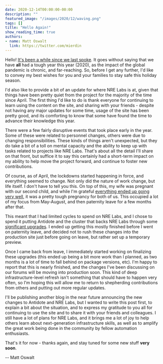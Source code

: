 ```yaml
---
date: 2020-12-14T00:00:00-00:00
description: ""
featured_image: "/images/2020/12/waving.png"
tags: []
title: "Hello Again!"
show_reading_time: true
authors:
- name: Matt Oswalt
  link: https://twitter.com/mierdin
---
```


Hello! [It's been a while since we last spoke](https://nrelabs.io/2020/04/gitting-it-together-nre-labs-v1.2.0-is-here/). It goes without saying that we have **all** had a tough year this year (2020), as the impact of the global pandemic is chronic, and far-reaching. So, before I get any further, I'd like to convey my best wishes for you and your families to stay safe this holiday season.

I'd also like to provide a bit of an update for where NRE Labs is at, given that things have been pretty quiet from the project for the majority of the time since April. The first thing I'd like to do is thank everyone for continuing to learn using the content on the site, and sharing with your friends - despite not having any major updates for some time, usage of the site has been pretty good, and its comforting to know that some have found the time to advance their knowledge this year.

There were a few fairly disruptive events that took place early in the year. Some of these were related to personnel changes, others were due to changing responsibilities. These kinds of things aren't unexpected, but they do take a bit of a toll on mental capacity and the ability to keep up with tasks related to projects like NRE Labs. That's about all the detail I'll share on that front, but suffice it to say this certainly had a short-term impact on my ability to help move the project forward, and continue to foster new contributions.

Of course, as of April, the lockdowns started happening in force, and everything seemed to change. Not only did the nature of work change, but life itself. I don't have to tell you this. On top of this, my wife was pregnant with our second child, and while I'm grateful [everything ended up going very well](https://twitter.com/Mierdin/status/1316055088859815936), it was a pretty tough pregnancy for both of us. This occupied a lot of my focus from May-August, and then paternity leave for a few months after that.

This meant that I had limited cycles to spend on NRE Labs, and I chose to spend it putting Antidote and the cluster that backs NRE Labs through some [significant upgrades](https://discuss.nrelabs.io/t/new-kata-cluster-is-live-seeking-feedback/287). I ended up getting this mostly finished before I went on paternity leave, and decided not to rush these changes into the production site just before going on leave, but rather set up a temporary preview.

Once I came back from leave, I immediately started working on finalizing these upgrades (this ended up being a bit more work than I planned, as two months is a lot of time to fall behind on package versions, etc). I'm happy to report that this is nearly finished, and the changes I've been discussing on our forums will be moving into production soon. This kind of deep infrastructure-level refresh isn't something that should have to happen very often, so I'm hoping this will allow me to return to shepherding contributions from others and putting out more regular updates.

I'll be publishing another blog in the near future announcing the new changes to Antidote and NRE Labs, but I wanted to write this post first, to explain a bit about the situation, and to express my gratitude to you all for continuing to use the site and to share it with your friends and colleagues. I still have a lot of plans for NRE Labs, and it brings me a lot of joy to help others learn about next-generation infrastructure skills, as well as to amplify the great work being done in the community by fellow automation enthusiasts.

That's it for now - thanks again, and stay tuned for some new stuff **very soon**.

-- Matt Oswalt
